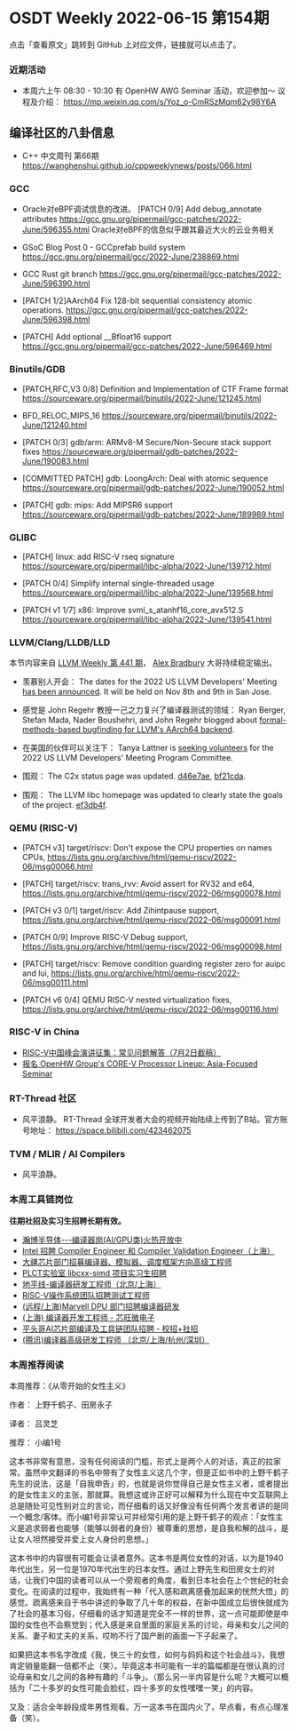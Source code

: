 # OSDT Weekly 2022-06-15 第154期

点击「查看原文」跳转到 GitHub 上对应文件，链接就可以点击了。

### 近期活动

- 本周六上午 08:30 - 10:30 有 OpenHW AWG Seminar 活动，欢迎参加～ 议程及介绍：
  https://mp.weixin.qq.com/s/Yoz_o-CmRSzMqm62y98Y6A

## 编译社区的八卦信息

- C++ 中文周刊 第66期 https://wanghenshui.github.io/cppweeklynews/posts/066.html

### GCC

- Oracle对eBPF调试信息的改进。
  [PATCH 0/9] Add debug_annotate attributes
  https://gcc.gnu.org/pipermail/gcc-patches/2022-June/596355.html
  Oracle对eBPF的信息似乎跟其最近大火的云业务相关

- GSoC Blog Post 0 - GCCprefab build system
  https://gcc.gnu.org/pipermail/gcc/2022-June/238869.html

- GCC Rust git branch
  https://gcc.gnu.org/pipermail/gcc-patches/2022-June/596390.html

- [PATCH 1/2]AArch64 Fix 128-bit sequential consistency atomic operations.
  https://gcc.gnu.org/pipermail/gcc-patches/2022-June/596398.html

- [PATCH] Add optional __Bfloat16 support
  https://gcc.gnu.org/pipermail/gcc-patches/2022-June/596469.html

### Binutils/GDB

- [PATCH,RFC,V3 0/8] Definition and Implementation of CTF Frame format
  https://sourceware.org/pipermail/binutils/2022-June/121245.html

- BFD_RELOC_MIPS_16
  https://sourceware.org/pipermail/binutils/2022-June/121240.html

- [PATCH 0/3] gdb/arm: ARMv8-M Secure/Non-Secure stack support fixes
  https://sourceware.org/pipermail/gdb-patches/2022-June/190083.html

- [COMMITTED PATCH] gdb: LoongArch: Deal with atomic sequence
  https://sourceware.org/pipermail/gdb-patches/2022-June/190052.html

- [PATCH] gdb: mips: Add MIPSR6 support
  https://sourceware.org/pipermail/gdb-patches/2022-June/189989.html

### GLIBC

- [PATCH] linux: add RISC-V rseq signature
  https://sourceware.org/pipermail/libc-alpha/2022-June/139712.html

- [PATCH 0/4] Simplify internal single-threaded usage
  https://sourceware.org/pipermail/libc-alpha/2022-June/139568.html

- [PATCH v1 1/7] x86: Improve svml_s_atanhf16_core_avx512.S
  https://sourceware.org/pipermail/libc-alpha/2022-June/139541.html

### LLVM/Clang/LLDB/LLD

本节内容来自 [LLVM Weekly 第 441 期](http://llvmweekly.org/issue/441)，
[Alex Bradbury](https://www.linkedin.com/in/alex-bradbury/) 大哥持续稳定输出。

* 羡慕别人开会： The dates for the 2022 US LLVM Developers' Meeting [has been announced](https://discourse.llvm.org/t/save-the-date-for-the-2022-us-llvm-developers-meeting/63108).  It will be held on Nov 8th and 9th in San Jose.

* 感觉是 John Regehr 教授一己之力复兴了编译器测试的领域： Ryan Berger, Stefan Mada, Nader Boushehri, and John Regehr blogged about [formal-methods-based bugfinding for LLVM's AArch64 backend](https://blog.regehr.org/archives/2265).

* 在美国的伙伴可以关注下： Tanya Lattner is [seeking volunteers](https://discourse.llvm.org/t/program-committee-volunteers-needed/63109) for the 2022 US LLVM Developers' Meeting Program Committee.

* 围观： The C2x status page was updated.
  [d46e7ae](https://reviews.llvm.org/rGd46e7aecb4b1),
  [bf21cda](https://reviews.llvm.org/rGbf21cda7f260).

* 围观： The LLVM libc homepage was updated to clearly state the goals of the
  project. [ef3db4f](https://reviews.llvm.org/rGef3db4fcab4a).

### QEMU (RISC-V)

- [PATCH v3] target/riscv: Don't expose the CPU properties on names CPUs,
  https://lists.gnu.org/archive/html/qemu-riscv/2022-06/msg00066.html

- [PATCH] target/riscv: trans_rvv: Avoid assert for RV32 and e64,
  https://lists.gnu.org/archive/html/qemu-riscv/2022-06/msg00078.html

- [PATCH v3 0/1] target/riscv: Add Zihintpause support,
  https://lists.gnu.org/archive/html/qemu-riscv/2022-06/msg00091.html

- [PATCH 0/9] Improve RISC-V Debug support,
  https://lists.gnu.org/archive/html/qemu-riscv/2022-06/msg00098.html

- [PATCH] target/riscv: Remove condition guarding register zero for auipc and lui,
  https://lists.gnu.org/archive/html/qemu-riscv/2022-06/msg00111.html

- [PATCH v6 0/4] QEMU RISC-V nested virtualization fixes,
  https://lists.gnu.org/archive/html/qemu-riscv/2022-06/msg00116.html

### RISC-V in China

- [RISC-V中国峰会演讲征集：常见问题解答（7月2日截稿）](https://mp.weixin.qq.com/s/K-bOPNuzdBiwsetVMana7w)
- [报名 OpenHW Group's CORE-V Processor Lineup: Asia-Focused Seminar](https://mp.weixin.qq.com/s/Yoz_o-CmRSzMqm62y98Y6A)

### RT-Thread 社区

- 风平浪静。 RT-Thread 全球开发者大会的视频开始陆续上传到了B站。官方账号地址：
  https://space.bilibili.com/423462075

### TVM / MLIR / AI Compilers

- 风平浪静。

### 本周工具链岗位

**往期社招及实习生招聘长期有效。**

- [瀚博半导体---编译器岗(AI/GPU类)火热开放中](https://mp.weixin.qq.com/s/8_KjZYa2Il4PglaGyBWk4Q)
- [Intel 招聘 Compiler Engineer 和 Compiler Validation Engineer（上海）](https://mp.weixin.qq.com/s/I3DWxXODNoLRr0kN2xMZLQ)
- [大疆芯片部门招募编译器、模拟器、调度框架方向高级工程师](https://mp.weixin.qq.com/s/Wn5NzAtUTwQNXKRvMVQWLA)
- [PLCT实验室 libcxx-simd 项目实习生招聘](https://mp.weixin.qq.com/s/EIVx5cY74GlodirySY97Qw)
- [地平线-编译器研发工程师（北京/上海）](https://mp.weixin.qq.com/s/MYObl7iWIbyrTz9hCmKWYA)
- [RISC-V操作系统团队招聘测试工程师](https://mp.weixin.qq.com/s/inLFS4pI1F74m_oJ2I7xjQ)
- [(远程/上海)Marvell DPU 部门招聘编译器研发](https://mp.weixin.qq.com/s/B6JjAhF3TZjezD1tjYHDaw)
- [(上海) 编译器开发工程师 - 芯旺微电子](https://mp.weixin.qq.com/s/nqe1-7qffnc0CaejYkpKyw)
- [平头哥AI芯片部编译及工具链团队招聘 - 校招+社招](https://mp.weixin.qq.com/s/kARbXtJotRPCNMrV-yOanA)
- [(腾讯)编译器高级研发工程师 （北京/上海/杭州/深圳）](https://mp.weixin.qq.com/s/DF-2qmHmpKZtJ1djHXM1Ug)

### 本周推荐阅读

本周推荐：《从零开始的女性主义》

作者： 上野千鹤子、田房永子

译者： 吕灵芝

推荐： 小编1号

这本书非常有意思，没有任何阅读的门槛，形式上是两个人的对话，真正的拉家常。虽然中文翻译的书名中带有了女性主义这几个字，但是正如书中的上野千鹤子先生的说法，这是「自我申告」的，也就是说你觉得自己是女性主义者，或者提出的是女性主义的主张，那就算。我想这或许正好可以解释为什么现在中文互联网上总是随处可见性别对立的言论，而仔细看的话又好像没有任何两个发言者讲的是同一个概念/客体。而小编1号非常认可并经常引用的是上野千鹤子的观点：「女性主义是追求弱者也能够（能够以弱者的身份）被尊重的思想，是自我和解的战斗，是让女人坦然接受并爱上女人身份的思想。」

这本书中的内容很有可能会让读者意外。这本书是两位女性的对话，以为是1940年代出生，另一位是1970年代出生的日本女性。通过上野先生和田房女士的对话，让我们中国的读者可以从一个旁观者的角度，看到日本社会在上个世纪的社会变化。在阅读的过程中，我始终有一种「代入感和疏离感叠加起来的恍然大悟」的感觉。疏离感来自于书中讲述的争取了几十年的权益，在新中国成立后很快就成为了社会的基本习俗，仔细看的话才知道是完全不一样的世界，这一点可能即使是中国的女性也不会察觉到；代入感是来自里面的家庭关系的讨论，母亲和女儿之间的关系、妻子和丈夫的关系，哎哟不行了国产剧的画面一下子起来了。

如果把这本书名字改成《我，快三十的女性，如何与妈妈和这个社会战斗》，我想肯定销量能翻一倍都不止（笑）。毕竟这本书可能有一半的篇幅都是在很认真的讨论母亲和女儿之间的各种有趣的「斗争」。（那么另一半内容是什么呢？大概可以概括为「二十多岁的女性可能会脸红，四十多岁的女性嘿嘿一笑」的内容。

又及：适合全年龄段成年男性观看。万一这本书在国内火了，早点看，有点心理准备（笑）。
